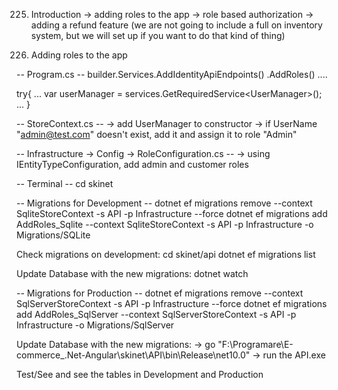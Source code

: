 225. Introduction
-> adding roles to the app
-> role based authorization
-> adding a refund feature (we are not going to include a full on inventory system, but we will set up if you want to do that kind of thing)

226. Adding roles to the app

-- Program.cs -- 
builder.Services.AddIdentityApiEndpoints<AppUser>()
                .AddRoles<IdentityRole>()
                ....

try{
    ...
    var userManager = services.GetRequiredService<UserManager<AppUser>>();
    ...
}

-- StoreContext.cs --
-> add UserManager<AppUser> to constructor
-> if UserName "admin@test.com" doesn't exist, add it and assign it to role "Admin"


-- Infrastructure -> Config -> RoleConfiguration.cs --
-> using IEntityTypeConfiguration<IdentityRole>, add admin and customer roles

-- Terminal --
cd skinet 

-- Migrations for Development --
dotnet ef migrations remove --context SqliteStoreContext -s API -p Infrastructure --force
dotnet ef migrations add AddRoles_Sqlite --context SqliteStoreContext -s API -p Infrastructure -o Migrations/SQLite

Check migrations on development:
cd skinet/api
dotnet ef migrations list

Update Database with the new migrations:
dotnet watch  


-- Migrations for Production --
dotnet ef migrations remove --context SqlServerStoreContext -s API -p Infrastructure --force
dotnet ef migrations add AddRoles_SqlServer --context SqlServerStoreContext -s API -p Infrastructure -o Migrations/SqlServer

Update Database with the new migrations:
-> go "F:\Programare\E-commerce_.Net-Angular\skinet\API\bin\Release\net10.0" 
-> run the API.exe


Test/See and see the tables in Development and Production
